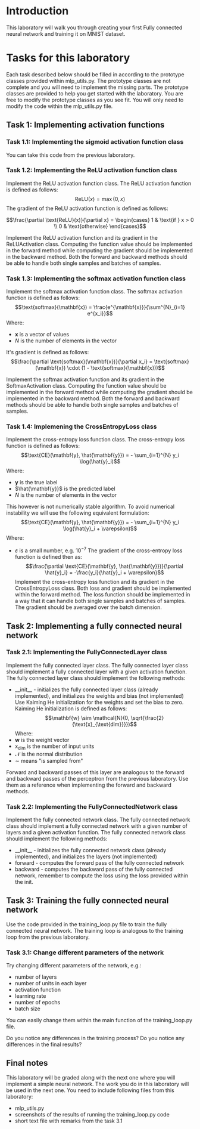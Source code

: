 # Introduction

This laboratory will walk you through creating your first Fully connected neural network and training it on MNIST dataset.


# Tasks for this laboratory
Each task described below should be filled in according to the prototype classes provided within mlp_utils.py. The prototype classes are not complete and you will need to implement the missing parts. The prototype classes are provided to help you get started with the laboratory. You are free to modify the prototype classes as you see fit. You will only need to modify the code within the mlp_utils.py file.

## Task 1: Implementing activation functions
### Task 1.1: Implementing the sigmoid activation function class
You can take this code from the previous laboratory.

### Task 1.2: Implementing the ReLU activation function class
Implement the ReLU activation function class. The ReLU activation function is defined as follows:
$$\text{ReLU}(x) = \max(0, x)$$
The gradient of the ReLU activation function is defined as follows:

$$\frac{\partial \text{ReLU}(x)}{\partial x} = \begin{cases} 1 & \text{if } x > 0 \\ 0 & \text{otherwise} \end{cases}$$

Implement the ReLU activation function and its gradient in the ReLUActivation class. Computing the function value should be implemented in the forward method while computing the gradient should be implemented in the backward method. Both the forward and backward methods should be able to handle both single samples and batches of samples.

### Task 1.3: Implementing the softmax activation function class
Implement the softmax activation function class. The softmax activation function is defined as follows:
$$\text{softmax}(\mathbf{x}) = \frac{e^{\mathbf{x}}}{\sum^{N}_{i=1} e^{x_i}}$$
Where:
- $\mathbf{x}$ is a vector of values
- $N$ is the number of elements in the vector

It's gradient is defined as follows:
$$\frac{\partial \text{softmax}(\mathbf{x})}{\partial x_i} = \text{softmax}(\mathbf{x}) \cdot (1 - \text{softmax}(\mathbf{x}))$$

Implement the softmax activation function and its gradient in the SoftmaxActivation class. Computing the function value should be implemented in the forward method while computing the gradient should be implemented in the backward method. Both the forward and backward methods should be able to handle both single samples and batches of samples.

### Task 1.4: Implemening the CrossEntropyLoss class
Implement the cross-entropy loss function class. The cross-entropy loss function is defined as follows:
$$\text{CE}(\mathbf{y}, \hat{\mathbf{y}}) = - \sum_{i=1}^{N} y_i \log(\hat{y}_i)$$
Where:
- $\mathbf{y}$ is the true label
- $\hat{\mathbf{y}}$ is the predicted label
- $N$ is the number of elements in the vector

This however is not numerically stable algorithm. To avoid numerical instability we will use the following equivalent formulation:
$$\text{CE}(\mathbf{y}, \hat{\mathbf{y}}) = - \sum_{i=1}^{N} y_i \log(\hat{y}_i + \varepsilon)$$
Where:
- $\varepsilon$ is a small number, e.g. $10^{-7}$
The gradient of the cross-entropy loss function is defined then as:
$$\frac{\partial \text{CE}(\mathbf{y}, \hat{\mathbf{y}})}{\partial \hat{y}_i} = -\frac{y_i}{\hat{y}_i + \varepsilon}$$
Implement the cross-entropy loss function and its gradient in the CrossEntropyLoss class. Both loss and gradient should be implemented within the forward method. The loss function should be implemented in a way that it can handle both single samples and batches of samples. The gradient should be averaged over the batch dimension.

## Task 2: Implementing a fully connected neural network
### Task 2.1: Implementing the FullyConnectedLayer class
Implement the fully connected layer class. The fully connected layer class should implement a fully connected layer with a given activation function. The fully connected layer class should implement the following methods:
- \_\_init\_\_ - initializes the fully connected layer class (already implemented), and initializes the weights and bias (not implemented)
Use Kaiming He initialization for the weights and set the bias to zero.
Kaiming He initialization is defined as follows:
$$\mathbf{w} \sim \mathcal{N}(0, \sqrt{\frac{2}{\text{x}_{\text{dim}}}})$$
Where:
- $\mathbf{w}$ is the weight vector
- $\text{x}_{\text{dim}}$ is the number of input units
- $\mathcal{N}$ is the normal distribution
- $\sim$ means "is sampled from"

Forward and backward passes of this layer are analogous to the forward and backward passes of the perceptron from the previous laboratory. Use them as a reference when implementing the forward and backward methods.


### Task 2.2: Implementing the FullyConnectedNetwork class
Implement the fully connected network class. The fully connected network class should implement a fully connected network with a given number of layers and a given activation function. The fully connected network class should implement the following methods:
- \_\_init\_\_ - initializes the fully connected network class (already implemented), and initializes the layers (not implemented)
- forward - computes the forward pass of the fully connected network
- backward - computes the backward pass of the fully connected network, remember to compute the loss using the loss provided within the init. 

## Task 3: Training the fully connected neural network
Use the code provided in the training_loop.py file to train the fully connected neural network. The training loop is analogous to the training loop from the previous laboratory.

### Task 3.1: Change different parameters of the network
Try changing different parameters of the network, e.g.:
- number of layers
- number of units in each layer
- activation function
- learning rate
- number of epochs
- batch size

You can easily change them within the main function of the training_loop.py file.

Do you notice any differences in the training process? Do you notice any differences in the final results?



## Final notes
This laboratory will be graded along with the next one where you will implement a simple neural network. The work you do in this laboratory will be used in the next one. You need to include following files from this laboratory:
- mlp_utils.py
- screenshots of the results of running the training_loop.py code
- short text file with remarks from the task 3.1